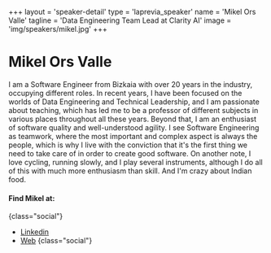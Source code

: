 +++
layout = 'speaker-detail'
type = 'laprevia_speaker'
name = 'Mikel Ors Valle'
tagline = 'Data Engineering Team Lead at Clarity AI'
image = 'img/speakers/mikel.jpg'
+++

# Mikel Ors Valle

I am a Software Engineer from Bizkaia with over 20 years in the industry, occupying different roles. In recent years, I have been focused on the worlds of Data Engineering and Technical Leadership, and I am passionate about teaching, which has led me to be a professor of different subjects in various places throughout all these years.
Beyond that, I am an enthusiast of software quality and well-understood agility. I see Software Engineering as teamwork, where the most important and complex aspect is always the people, which is why I live with the conviction that it's the first thing we need to take care of in order to create good software.
On another note, I love cycling, running slowly, and I play several instruments, although I do all of this with much more enthusiasm than skill. And I'm crazy about Indian food.

#### Find Mikel at:

{class="social"}

- [Linkedin](https://www.linkedin.com/in/mikel-ors-valle/)
- [Web](https://mikelors.com/)
  {class="social"}
